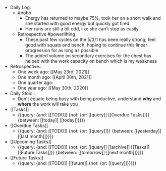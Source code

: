 - Daily Log:
    - #nobo
        - Energy has returned to maybe 75%, took her on a short walk and she started with good energy but quickly got tired
        - Her runs are still a bit odd, like she can't stop as easily
    - Retrospective #powerlifting
        - These past few cycles on the 5/3/1 has been really strong, feel good with squats and bench, hoping to continue this linear progression for as long as possible
        - The added volume on secondary exercises for the chest has helped with the work capacity on bench which is my weakness
- Retrospective::
    - One week ago: [[May 23rd, 2021]]
    - One month ago: [[April 30th, 2021]]
    - One quarter ago:
    - One year ago: [[May 30th, 2020]]
- Daily Stoic::
    - Don't equate being busy with being productive, understand __why__ and __where__ the work will take you
- [[Tasks]]
    - {{query: {and: [[TODO]] {not: {or: [[query]] [[Overdue Tasks]]}} {between: [[today]] [[today]]}}}}
- [[Overdue Tasks]]
    - {{query: {and: [[TODO]] {not: {or: [[query]]}} {between: [[yesterday]] [[last month]]}}}}
- [[Upcoming Tasks]]
    - {{query: {and: [[TODO]] {not: {or: [[query]] [[archive]] [[Tasks]] [[Future Tasks]]}} {between: [[tomorrow]] [[next month]]}}}}
- [[Future Tasks]]
    - {{query: {and: [[TODO]] [[future]] {not: {or: [[query]]}}}}}
